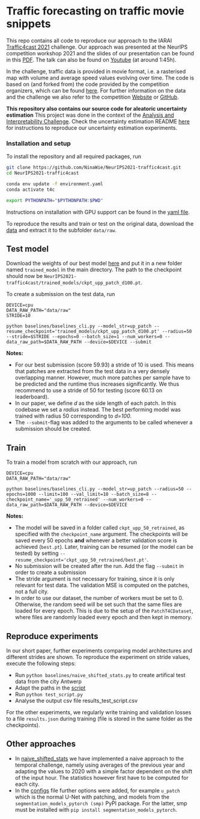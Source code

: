 # Traffic forecasting on traffic movie snippets

This repo contains all code to reproduce our approach to the IARAI [Traffic4cast 2021](https://www.iarai.ac.at/traffic4cast/) challenge. Our approach was presented at the NeurIPS competition workshop 2021 and the slides of our presentation can be found in this [PDF](presentation_patch_based_approach.pdf). The talk can also be found on [Youtube](https://www.youtube.com/watch?v=YHW70ZAO7b0) (at around 1:45h).

In the challenge, traffic data is provided in movie format, i.e. a rasterised map with volume and average speed values evolving over time.
The code is based on (and forked from) the code provided by the competition organizers, which can be found [here](https://github.com/iarai/NeurIPS2021-traffic4cast). 
For further information on the data and the challenge we also refer to the competition [Website](https://www.iarai.ac.at/traffic4cast/) or [GitHub](https://github.com/iarai/NeurIPS2021-traffic4cast).

**This repository also contains our source code for aleatoric uncertainty estimation** This project was done in the context of the [Analysis and Interpretability Challenge](https://www.iarai.ac.at/traffic4cast/2021-competition/challenge/#data). Check the uncertainty estimation README [here](methods_uncertainty/README.md) for instructions to reproduce our uncertainty estimation experiments.

### Installation and setup

To install the repository and all required packages, run

```bash
git clone https://github.com/NinaWie/NeurIPS2021-traffic4cast.git
cd NeurIPS2021-traffic4cast

conda env update -f environment.yaml
conda activate t4c

export PYTHONPATH="$PYTHONPATH:$PWD"
```

Instructions on installation with GPU support can be found in the [yaml file](environment.yaml). 


To reproduce the results and train or test on the original data, download the [data](https://www.iarai.ac.at/traffic4cast/forums/forum/competition/competition-2021/) and extract it to the subfolder `data/raw`.

## Test model

Download the weights of our best model [here](https://polybox.ethz.ch/index.php/s/aBvfKzOFkSsSUQv) and put it in a new folder named `trained_model` in the main directory. The path to the checkpoint should now be `NeurIPS2021-traffic4cast/trained_models/ckpt_upp_patch_d100.pt`. 

To create a submission on the test data, run

```
DEVICE=cpu
DATA_RAW_PATH="data/raw"
STRIDE=10

python baselines/baselines_cli.py --model_str=up_patch --resume_checkpoint='trained_models/ckpt_upp_patch_d100.pt' --radius=50 --stride=$STRIDE --epochs=0 --batch_size=1 --num_workers=0 --data_raw_path=$DATA_RAW_PATH --device=$DEVICE --submit
```

**Notes:**
* For our best submission (score 59.93) a stride of 10 is used. This means that patches are extracted from the test data in a very densely overlapping manner. However, much more patches per sample have to be predicted and the runtime thus increases significantly. We thus recommend to use a stride of 50 for testing (score 60.13 on leaderboard).
* In our paper, we define *d* as the side length of each patch. In this codebase we set a *radius* instead. The best performing model was trained with radius 50 corresponding to *d=100*. 
* The `--submit`-flag was added to the arguments to be called whenever a submission should be created.

## Train

To train a model from scratch with our approach, run

```
DEVICE=cpu
DATA_RAW_PATH="data/raw"

python baselines/baselines_cli.py --model_str=up_patch --radius=50 --epochs=1000 --limit=100 --val_limit=10 --batch_size=8 --checkpoint_name='_upp_50_retrained' --num_workers=0 --data_raw_path=$DATA_RAW_PATH --device=$DEVICE
```
**Notes:**
* The model will be saved in a folder called `ckpt_upp_50_retrained`, as specified with the `checkpoint_name` argument. The checkpoints will be saved every 50 epochs **and** whenever a better validation score is achieved (`best.pt`). Later, training can be resumed (or the model can be tested) by setting `--resume_checkpoint='ckpt_upp_50_retrained/best.pt'`.
* No submission will be created after the run. Add the flag `--submit` in order to create a submission
* The stride argument is not necessary for training, since it is only relevant for test data. The validation MSE is computed on the patches, not a full city.
* In order to use our dataset, the number of workers must be set to 0. Otherwise, the random seed will be set such that the same files are loaded for every epoch. This is due to the setup of the `PatchT4CDataset`, where files are randomly loaded every epoch and then kept in memory.

## Reproduce experiments

In our short paper, further experiments comparing model architectures and different strides are shown. To reproduce the experiment on stride values, execute the following steps:
* Run `python baselines/naive_shifted_stats.py` to create artifical test data from the city Antwerp
* Adapt the paths in the [script](test_script.py)
* Run `python test_script.py`
* Analyse the output csv file results_test_script.csv

For the other experiments, we regularly write training and validation losses to a file `results.json` during training (file is stored in the same folder as the checkpoints).


## Other approaches

* In [naive_shifted_stats](baselines/naive_shifted_stats.py) we have implemented a naive approach to the temporal challenge, namely using averages of the previous year and adapting the values to 2020 with a simple factor dependent on the shift of the input hour. The statistics however first have to be computed for each city.
* In the [configs](baselines/baselines_configs.py) file further options were added, for example `u_patch` which is the normal U-Net with patching, and models from the `segmentation_models_pytorch (smp)` PyPI package. For the latter, smp must be installed with `pip install segmentation_models_pytorch`. 